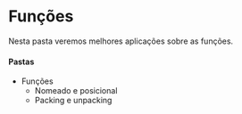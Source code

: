 # Funções

Nesta pasta veremos melhores aplicações sobre as funções.

#### Pastas
- Funções
    - Nomeado e posicional
    - Packing e unpacking






